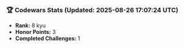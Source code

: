 ### 🏆 Codewars Stats (Updated: 2025-08-26 17:07:24 UTC)

- **Rank:** 8 kyu
- **Honor Points:** 3
- **Completed Challenges:** 1
